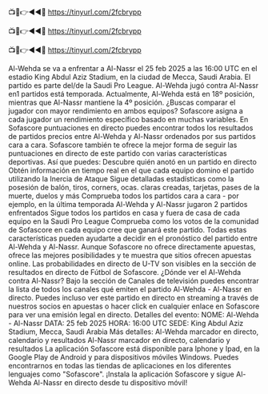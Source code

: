 📺📱👉◄◄🔴 https://tinyurl.com/2fcbrypp

📺📱👉◄◄🔴 https://tinyurl.com/2fcbrypp

📺📱👉◄◄🔴 https://tinyurl.com/2fcbrypp


Al-Wehda se va a enfrentar a Al-Nassr el 25 feb 2025 a las 16:00 UTC en el estadio King Abdul Aziz Stadium, en la ciudad de Mecca, Saudi Arabia. El partido es parte del/de la Saudi Pro League.
Al-Wehda jugó contra Al-Nassr en1 partidos está temporada. Actualmente, Al-Wehda está en 18º posición, mientras que Al-Nassr mantiene la 4º posición. ¿Buscas comparar el jugador con mayor rendimiento en ambos equipos? Sofascore asigna a cada jugador un rendimiento específico basado en muchas variables.
En Sofascore puntuaciones en directo puedes encontrar todos los resultados de partidos precios entre Al-Wehda y Al-Nassr ordenados por sus partidos cara a cara. Sofascore también te ofrece la mejor forma de seguir las puntuaciones en directo de este partido con varias características deportivas. Así que puedes:
Descubre quién anotó en un partido en directo
Obtén información en tiempo real en el que cada equipo domino el partido utilizando la Inercia de Ataque
Sigue detalladas estadísticas como la posesión de balón, tiros, corners, ocas. claras creadas, tarjetas, pases de la muerte, duelos y más
Comprueba todos los partidos cara a cara - por ejemplo, en la última temporada Al-Wehda y Al-Nassr jugaron 2 partidos enfrentados
Sigue todos los partidos en casa y fuera de casa de cada equipo en la Saudi Pro League
Comprueba como los votos de la comunidad de Sofascore en cada equipo cree que ganará este partido.
Todas estas características pueden ayudarte a decidir en el pronóstico del partido entre Al-Wehda y Al-Nassr. Aunque Sofascore no ofrece directamente apuestas, ofrece las mejores posibilidades y te muestra que sitios ofrecen apuestas online. Las probabilidades en directo de U-TV son visibles en la sección de resultados en directo de Fútbol de Sofascore.
¿Dónde ver el Al-Wehda contra Al-Nassr? Bajo la sección de Canales de televisión puedes encontrar la lista de todos los canales qué emiten el partido Al-Wehda - Al-Nassr en directo. Puedes incluso ver este partido en directo en streaming a través de nuestros socios en apuestas o hacer click en cualquier enlace en Sofascore para ver una emisión legal en directo.
Detalles del evento:
NOME: Al-Wehda - Al-Nassr
DATA: 25 feb 2025
HORA: 16:00 UTC
SEDE: King Abdul Aziz Stadium, Mecca, Saudi Arabia
Más detalles:
Al-Wehda marcador en directo, calendario y resultados
Al-Nassr marcador en directo, calendario y resultados
La aplicación Sofascore está disponible para Iphone y Ipad, en la Google Play de Android y para dispositivos móviles Windows. Puedes encontrarnos en todas las tiendas de aplicaciones en los diferentes lenguajes como "Sofascore". ¡Instala la aplicación Sofascore y sigue Al-Wehda Al-Nassr en directo desde tu dispositivo móvil!
